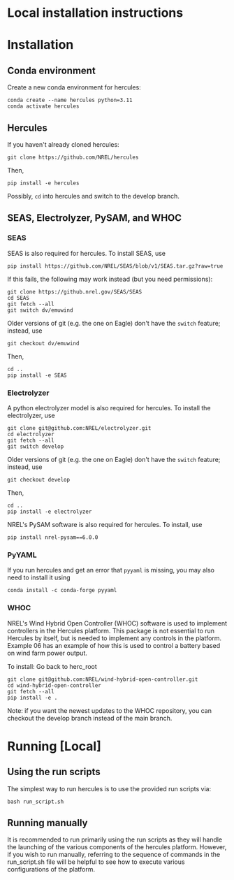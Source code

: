 # Local installation instructions


# Installation

## Conda environment

Create a new conda environment for hercules:
```
conda create --name hercules python=3.11
conda activate hercules
```

## Hercules

If you haven't already cloned hercules:
```
git clone https://github.com/NREL/hercules
```
Then,
```
pip install -e hercules
```
Possibly, `cd` into hercules and switch to the 
develop branch.

## SEAS, Electrolyzer, PySAM, and WHOC

### SEAS

SEAS is also required for hercules. To install 
SEAS, use

``` pip install https://github.com/NREL/SEAS/blob/v1/SEAS.tar.gz?raw=true ```

If this fails, the following may work instead (but you need permissions):


```
git clone https://github.nrel.gov/SEAS/SEAS
cd SEAS
git fetch --all
git switch dv/emuwind
```
Older versions of git (e.g. the one on Eagle) don't have the `switch` feature; instead, use 
```
git checkout dv/emuwind
```
Then,
```
cd ..
pip install -e SEAS
```

### Electrolyzer

A python electrolyzer model is also required for hercules. To install 
the electrolyzer, use

```
git clone git@github.com:NREL/electrolyzer.git
cd electrolyzer
git fetch --all
git switch develop
```
Older versions of git (e.g. the one on Eagle) don't have the `switch` feature; instead, use 
```
git checkout develop
```
Then,
```
cd ..
pip install -e electrolyzer
```

NREL's PySAM software is also required for hercules. To install, use 
```
pip install nrel-pysam==6.0.0
```

### PyYAML

If you run hercules and get an error that `pyyaml` is missing, you may also need to install it using
```
conda install -c conda-forge pyyaml
```

### WHOC

NREL's Wind Hybrid Open Controller (WHOC) software is used to implement controllers in the Hercules platform. This package is not essential to run Hercules by itself, but is needed to implement any controls in the platform. Example 06 has an example of how this is used to control a battery based on wind farm power output.

To install:
Go back to herc_root

```
git clone git@github.com:NREL/wind-hybrid-open-controller.git
cd wind-hybrid-open-controller
git fetch --all
pip install -e .
```
Note: if you want the newest updates to the WHOC repository, you can checkout the develop branch instead of the main branch.


# Running [Local]

## Using the run scripts

The simplest way to run hercules is to use the provided run scripts via:
```
bash run_script.sh
```

## Running manually


It is recommended to run primarily using the run scripts as they will handle the launching of the various components of the hercules platform. However, if you wish to run manually, referring to the sequence of commands in the run_script.sh file will be helpful to see how to execute various configurations of the platform.





